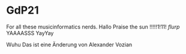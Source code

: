 # GdP21
For all these musicinformatics nerds.
Hallo
Praise the sun !!!!!1!11!
*flurp*
YAAAASSS
YayYay

Wuhu
Das ist eine Änderung von Alexander Vozian
